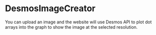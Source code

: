 # DesmosImageCreator
You can upload an image and the website will use Desmos API to plot dot arrays into the graph to show the image at the selected resolution.
